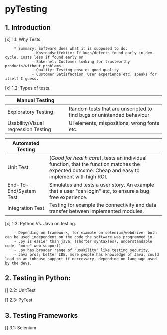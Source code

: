 # pyTesting


## 1. Introduction

[x] 1.1: Why Tests.
        
        * Summary: Software does what it is supposed to do:
                - Kostnadseffektiv: If bugs/defects found early in dev-cycle. Costs less if found early on.
                - Säkerhet: Customer looking for trustworthy products/without problems.
                - Quality: Testing ensures good quality
                - Customer Satisfaction: User experience etc. speaks for itself I guess.

[x]	1.2: Types of tests.

| Manual Testing 	|   	|
|----------------	|---	|
| Exploratory Testing              	| Random tests that are unscripted to find bugs or unintended behaviour	|
| Usability/Visual regression Testing              	| UI elements, mispositions, wrong fonts etc. 	|


| Automated Testing 	|   	|
|-------------------	|---	|
| Unit Test        	       | (*Good for health care*), tests an individual function, that the function matches the expected outcome. Cheap and easy to implement with high ROI. 	|
| End-To-End/System Test          	| Simulates and tests a user story. An example that a user "can login" etc, to ensure a bug free experience.	|
| Integration Test     	| Testing for example the connectivity and data transfer between implemented modules. 	|

[x]	1.3: Python Vs. Java on testing.

        - Depending on framework, for example on selenium/webdriver both can be used independent on the code the software was programmed in.
        - .py is easier than java. (shorter syntax(es), understandable code, "more" web support)
        - .py has broader range of "usability" like testing security, 
        - Java pros; better IDE, more people has knowledge of Java, could lead to an inhouse support if neccessary, depending on language used by the devs.


## 2. Testing in Python:

[]	2.2: UnitTest

[]	2.3: PyTest

## 3. Testing Frameworks 

[]      3.1: Selenium



